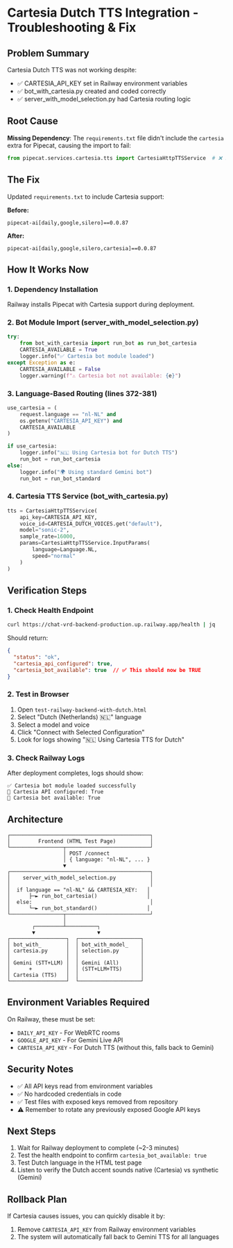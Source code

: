 # Cartesia Dutch TTS Integration - Troubleshooting & Fix

## Problem Summary
Cartesia Dutch TTS was not working despite:
- ✅ CARTESIA_API_KEY set in Railway environment variables
- ✅ bot_with_cartesia.py created and coded correctly
- ✅ server_with_model_selection.py had Cartesia routing logic

## Root Cause
**Missing Dependency**: The `requirements.txt` file didn't include the `cartesia` extra for Pipecat, causing the import to fail:

```python
from pipecat.services.cartesia.tts import CartesiaHttpTTSService  # ❌ FAILED
```

## The Fix
Updated `requirements.txt` to include Cartesia support:

**Before:**
```
pipecat-ai[daily,google,silero]==0.0.87
```

**After:**
```
pipecat-ai[daily,google,silero,cartesia]==0.0.87
```

## How It Works Now

### 1. **Dependency Installation**
Railway installs Pipecat with Cartesia support during deployment.

### 2. **Bot Module Import** (server_with_model_selection.py)
```python
try:
    from bot_with_cartesia import run_bot as run_bot_cartesia
    CARTESIA_AVAILABLE = True
    logger.info("✅ Cartesia bot module loaded")
except Exception as e:
    CARTESIA_AVAILABLE = False
    logger.warning(f"⚠️ Cartesia bot not available: {e}")
```

### 3. **Language-Based Routing** (lines 372-381)
```python
use_cartesia = (
    request.language == "nl-NL" and 
    os.getenv("CARTESIA_API_KEY") and 
    CARTESIA_AVAILABLE
)

if use_cartesia:
    logger.info("🇳🇱 Using Cartesia bot for Dutch TTS")
    run_bot = run_bot_cartesia
else:
    logger.info("🌍 Using standard Gemini bot")
    run_bot = run_bot_standard
```

### 4. **Cartesia TTS Service** (bot_with_cartesia.py)
```python
tts = CartesiaHttpTTSService(
    api_key=CARTESIA_API_KEY,
    voice_id=CARTESIA_DUTCH_VOICES.get("default"),
    model="sonic-2",
    sample_rate=16000,
    params=CartesiaHttpTTSService.InputParams(
        language=Language.NL,
        speed="normal"
    )
)
```

## Verification Steps

### 1. Check Health Endpoint
```bash
curl https://chat-vrd-backend-production.up.railway.app/health | jq
```

Should return:
```json
{
  "status": "ok",
  "cartesia_api_configured": true,
  "cartesia_bot_available": true  // ✅ This should now be TRUE
}
```

### 2. Test in Browser
1. Open `test-railway-backend-with-dutch.html`
2. Select "Dutch (Netherlands) 🇳🇱" language
3. Select a model and voice
4. Click "Connect with Selected Configuration"
5. Look for logs showing "🇳🇱 Using Cartesia TTS for Dutch"

### 3. Check Railway Logs
After deployment completes, logs should show:
```
✅ Cartesia bot module loaded successfully
🔧 Cartesia API configured: True
🔧 Cartesia bot available: True
```

## Architecture

```
┌─────────────────────────────────────────────┐
│         Frontend (HTML Test Page)           │
└─────────────────┬───────────────────────────┘
                  │ POST /connect
                  │ { language: "nl-NL", ... }
                  ▼
┌─────────────────────────────────────────────┐
│    server_with_model_selection.py           │
│                                             │
│  if language == "nl-NL" && CARTESIA_KEY:   │
│      ├─► run_bot_cartesia()                │
│  else:                                      │
│      └─► run_bot_standard()                │
└─────────────────┬───────────────────────────┘
                  │
        ┌─────────┴──────────┐
        ▼                    ▼
┌──────────────────┐  ┌────────────────────┐
│ bot_with_        │  │ bot_with_model_    │
│ cartesia.py      │  │ selection.py       │
│                  │  │                    │
│ Gemini (STT+LLM) │  │ Gemini (All)       │
│      +           │  │ (STT+LLM+TTS)      │
│ Cartesia (TTS)   │  │                    │
└──────────────────┘  └────────────────────┘
```

## Environment Variables Required

On Railway, these must be set:
- `DAILY_API_KEY` - For WebRTC rooms
- `GOOGLE_API_KEY` - For Gemini Live API
- `CARTESIA_API_KEY` - For Dutch TTS (without this, falls back to Gemini)

## Security Notes

- ✅ All API keys read from environment variables
- ✅ No hardcoded credentials in code
- ✅ Test files with exposed keys removed from repository
- ⚠️ Remember to rotate any previously exposed Google API keys

## Next Steps

1. Wait for Railway deployment to complete (~2-3 minutes)
2. Test the health endpoint to confirm `cartesia_bot_available: true`
3. Test Dutch language in the HTML test page
4. Listen to verify the Dutch accent sounds native (Cartesia) vs synthetic (Gemini)

## Rollback Plan

If Cartesia causes issues, you can quickly disable it by:
1. Remove `CARTESIA_API_KEY` from Railway environment variables
2. The system will automatically fall back to Gemini TTS for all languages
